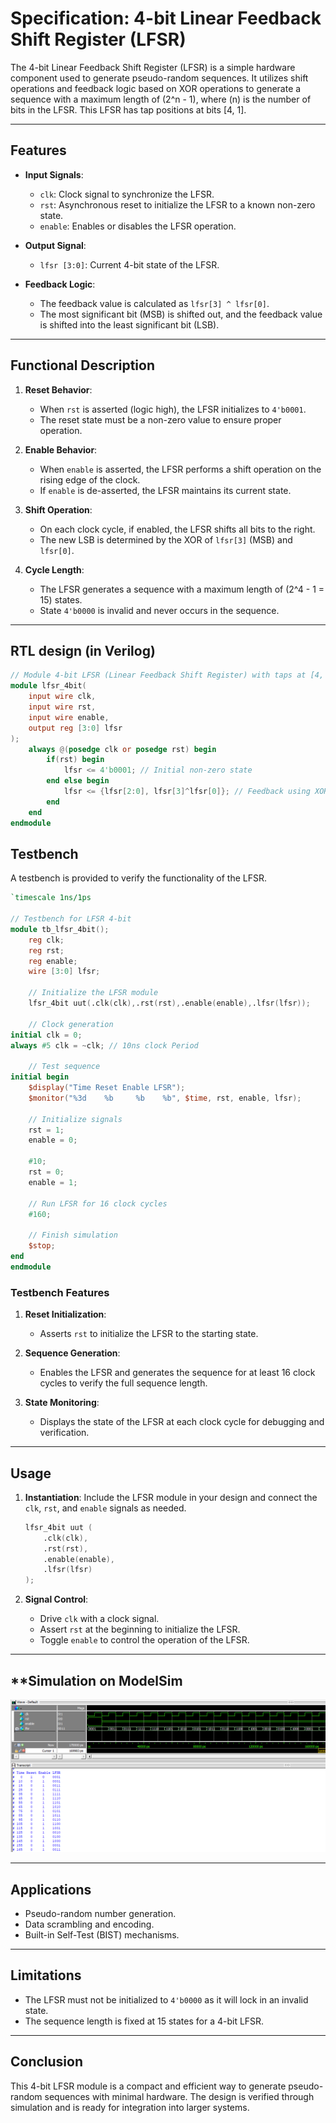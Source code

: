 # **Specification: 4-bit Linear Feedback Shift Register (LFSR)**

The 4-bit Linear Feedback Shift Register (LFSR) is a simple hardware component used to generate pseudo-random sequences. It utilizes shift operations and feedback logic based on XOR operations to generate a sequence with a maximum length of \(2^n - 1\), where \(n\) is the number of bits in the LFSR. This LFSR has tap positions at bits [4, 1].

---

## **Features**
- **Input Signals**:
  - `clk`: Clock signal to synchronize the LFSR.
  - `rst`: Asynchronous reset to initialize the LFSR to a known non-zero state.
  - `enable`: Enables or disables the LFSR operation.
- **Output Signal**:
  - `lfsr [3:0]`: Current 4-bit state of the LFSR.

- **Feedback Logic**:
  - The feedback value is calculated as `lfsr[3] ^ lfsr[0]`.
  - The most significant bit (MSB) is shifted out, and the feedback value is shifted into the least significant bit (LSB).

---

## **Functional Description**
1. **Reset Behavior**:
   - When `rst` is asserted (logic high), the LFSR initializes to `4'b0001`.
   - The reset state must be a non-zero value to ensure proper operation.

2. **Enable Behavior**:
   - When `enable` is asserted, the LFSR performs a shift operation on the rising edge of the clock.
   - If `enable` is de-asserted, the LFSR maintains its current state.

3. **Shift Operation**:
   - On each clock cycle, if enabled, the LFSR shifts all bits to the right.
   - The new LSB is determined by the XOR of `lfsr[3]` (MSB) and `lfsr[0]`.

4. **Cycle Length**:
   - The LFSR generates a sequence with a maximum length of \(2^4 - 1 = 15\) states.
   - State `4'b0000` is invalid and never occurs in the sequence.

---
## RTL design (in Verilog)
```Verilog
// Module 4-bit LFSR (Linear Feedback Shift Register) with taps at [4, 1]
module lfsr_4bit(
	input wire clk,
	input wire rst,
	input wire enable,
	output reg [3:0] lfsr
);
	always @(posedge clk or posedge rst) begin 
		if(rst) begin 
			lfsr <= 4'b0001; // Initial non-zero state 
		end else begin
			lfsr <= {lfsr[2:0], lfsr[3]^lfsr[0]}; // Feedback using XOR
		end
	end
endmodule
```
## **Testbench**
A testbench is provided to verify the functionality of the LFSR.
```Verilog
`timescale 1ns/1ps

// Testbench for LFSR 4-bit
module tb_lfsr_4bit();
	reg clk; 
	reg rst;
	reg enable;
	wire [3:0] lfsr;
	
	// Initialize the LFSR module 
	lfsr_4bit uut(.clk(clk),.rst(rst),.enable(enable),.lfsr(lfsr));
	
	// Clock generation
initial clk = 0;
always #5 clk = ~clk; // 10ns clock Period

	// Test sequence
initial begin
	$display("Time Reset Enable LFSR");
	$monitor("%3d    %b     %b    %b", $time, rst, enable, lfsr);
	
	// Initialize signals
	rst = 1;
	enable = 0;
	
	#10;
	rst = 0;
	enable = 1;
	
	// Run LFSR for 16 clock cycles
	#160;
	
	// Finish simulation
	$stop;
end 
endmodule 
```
### Testbench Features
1. **Reset Initialization**:
   - Asserts `rst` to initialize the LFSR to the starting state.

2. **Sequence Generation**:
   - Enables the LFSR and generates the sequence for at least 16 clock cycles to verify the full sequence length.

3. **State Monitoring**:
   - Displays the state of the LFSR at each clock cycle for debugging and verification.

---

## **Usage**
1. **Instantiation**:
   Include the LFSR module in your design and connect the `clk`, `rst`, and `enable` signals as needed.

   ```verilog
   lfsr_4bit uut (
       .clk(clk),
       .rst(rst),
       .enable(enable),
       .lfsr(lfsr)
   );
   ```

2. **Signal Control**:
   - Drive `clk` with a clock signal.
   - Assert `rst` at the beginning to initialize the LFSR.
   - Toggle `enable` to control the operation of the LFSR.

---

## **Simulation on ModelSim
<img src="media/lfsr_4bit.png"/>

---

## **Applications**
- Pseudo-random number generation.
- Data scrambling and encoding.
- Built-in Self-Test (BIST) mechanisms.

---

## **Limitations**
- The LFSR must not be initialized to `4'b0000` as it will lock in an invalid state.
- The sequence length is fixed at 15 states for a 4-bit LFSR.

---

## **Conclusion**
This 4-bit LFSR module is a compact and efficient way to generate pseudo-random sequences with minimal hardware. The design is verified through simulation and is ready for integration into larger systems.

